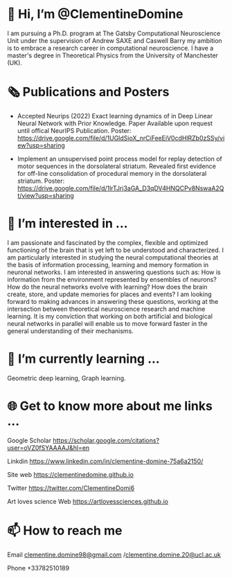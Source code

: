 # 👋 Hi, I’m @ClementineDomine

I am pursuing a Ph.D. program at The Gatsby Computational Neuroscience Unit under the supervision of
Andrew SAXE and Caswell Barry my ambition is to embrace a research career in computational neuroscience. 
I have a master's degree in Theoretical Physics from the University of Manchester (UK).

# 🗞️ Publications and Posters

- Accepted Neurips (2022) Exact learning dynamics of in Deep Linear Neural Network with Prior Knowledge. 
Paper Available upon request until offical NeurIPS Publication.
Poster: https://drive.google.com/file/d/1UGldSioX_nrCiFeeEiV0cdHlRZb0zSSy/view?usp=sharing


- Implement an unsupervised point process model for replay detection of motor sequences in the dorsolateral striatum. 
  Revealed first evidence for off-line consolidation of procedural memory in the dorsolateral striatum.
 Poster: https://drive.google.com/file/d/1lrTJrj3aGA_D3qDV4HNQCPv8NswaA2Qt/view?usp=sharing

# 👀 I’m interested in ...

I am passionate and fascinated by the complex, flexible and optimized functioning of the brain that is 
yet left to be understood and characterized. I am particularly interested in studying the neural computational
theories at the basis of information processing, learning and memory formation in neuronal networks. 
I am interested in answering questions such as: How is information from the environment represented by ensembles of neurons?
How do the neural networks evolve with learning? 
How does the brain create, store, and update memories for places and events? 
I am looking forward to making advances in answering these questions, working at the intersection between
theoretical neuroscience research and machine learning. It is my conviction that working on both artificial
and biological neural networks in parallel will enable us to move forward faster in the general understanding of their mechanisms.

# 🌱 I’m currently learning ...

Geometric deep learning, Graph learning.


# 🌐 Get to know more about me links ...

Google Scholar https://scholar.google.com/citations?user=oVZ0fSYAAAAJ&hl=en

Linkdin https://www.linkedin.com/in/clementine-domine-75a6a2150/

Site web https://clementinedomine.github.io

Twitter https://twitter.com/ClementineDomi6

Art loves science Web https://artlovessciences.github.io

# 📫 How to reach me 
Email clementine.domine98@gmail.com /clementine.domine.20@ucl.ac.uk
      
Phone +33782510189

<!---
ClementineDomine/ClementineDomine is a ✨ special ✨ repository because its `README.md` (this file) appears on your GitHub profile.
You can click the Preview link to take a look at your changes.
--->
